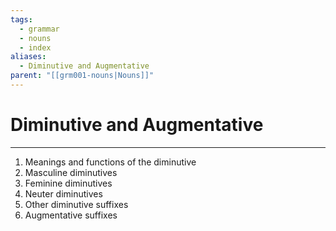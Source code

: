 ```yaml
---
tags:
  - grammar
  - nouns
  - index
aliases:
  - Diminutive and Augmentative
parent: "[[grm001-nouns|Nouns]]"
---
```

# Diminutive and Augmentative
---
1. Meanings and functions of the diminutive
2. Masculine diminutives
3. Feminine diminutives
4. Neuter diminutives
5. Other diminutive suffixes
6. Augmentative suffixes